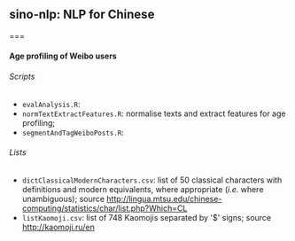 ## sino-nlp: NLP for Chinese
===

#### Age profiling of Weibo users

###### Scripts
* `evalAnalysis.R`: 
* `normTextExtractFeatures.R`: normalise texts and extract features for age profiling;
* `segmentAndTagWeiboPosts.R`: 

###### Lists
* `dictClassicalModernCharacters.csv`: list of 50 classical characters with definitions and modern equivalents, where appropriate (_i.e._ where unambiguous); source http://lingua.mtsu.edu/chinese-computing/statistics/char/list.php?Which=CL
* `listKaomoji.csv`: list of 748 Kaomojis separated by '$' signs; source http://kaomoji.ru/en
